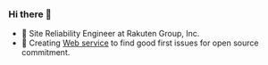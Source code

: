 ### Hi there 👋

- 🔭 Site Reliability Engineer at Rakuten Group, Inc.
- 📝 Creating [Web service](https://saguru.opeco17.com/en) to find good first issues for open source commitment.
